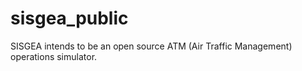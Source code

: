 # sisgea_public
SISGEA intends to be an open source ATM (Air Traffic Management) operations simulator.
